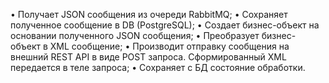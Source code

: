 •	Получает JSON сообщения из очереди RabbitMQ;
•	Cохраняет полученное сообщение в DB (PostgreSQL);
•	Создает бизнес-объект на основании полученного JSON сообщения;
•	Преобразует бизнес-объект в XML сообщение;
•	Производит отправку сообщения на внешний REST API в виде POST запроса.
Сформированный XML передается в теле запроса;
•	Сохраняет с БД состояние обработки.
